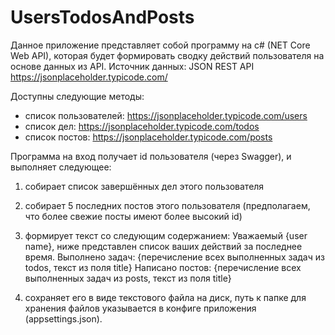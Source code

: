 # UsersTodosAndPosts

Данное приложение представляет собой программу на c# (NET Core Web API), которая будет формировать сводку действий пользователя на основе данных из API.
Источник данных: JSON REST API https://jsonplaceholder.typicode.com/

Доступны следующие методы:
- список пользователей: https://jsonplaceholder.typicode.com/users
- список дел: https://jsonplaceholder.typicode.com/todos
- список постов: https://jsonplaceholder.typicode.com/posts

Программа на вход получает id пользователя (через Swagger), и выполняет следующее:
1) собирает список завершённых дел этого пользователя
2) собирает 5 последних постов этого пользователя (предполагаем, что более свежие посты имеют более высокий id)
3) формирует текст со следующим содержанием:
Уважаемый {user name},
ниже представлен список ваших  действий за последнее время.
Выполнено задач:
{перечисление всех выполненных задач из todos, текст из поля title}
Написано постов:
{перечисление всех выполненных задач из posts, текст из поля title}

4) сохраняет его в виде текстового файла на диск, путь к папке для хранения файлов указывается в конфиге приложения (appsettings.json).
